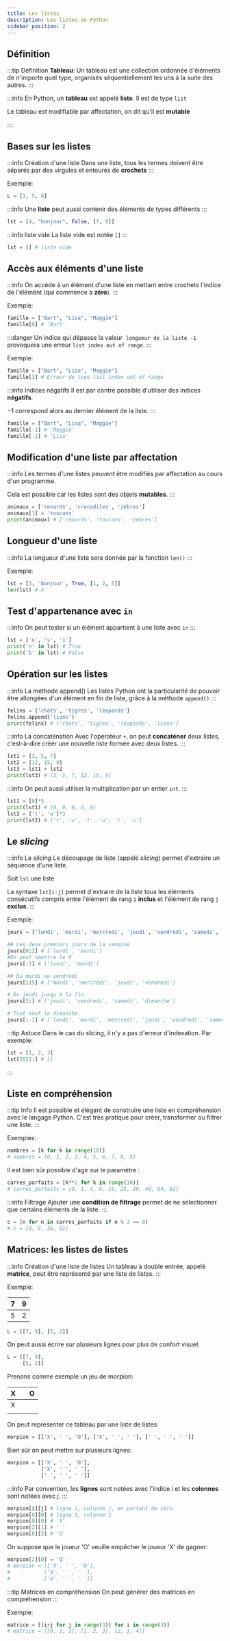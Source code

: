 ```yaml
---
title: Les listes
description: Les listes en Python
sidebar_position: 2
---
```


## Définition

:::tip Définition
**Tableau**: Un tableau est une collection ordonnée d'éléments de n'importe quel type, organisés séquentiellement les uns à la suite des autres.
:::

:::info
En Python, un **tableau** est appelé **liste**. Il est de type `list`

Le tableau est modifiable par affectation, on dit qu'il est **mutable**

:::

## Bases sur les listes

:::info Création d'une liste
Dans une liste, tous les termes doivent être séparés par des virgules et entourés de **crochets**
:::

Exemple:

```python
L = [1, 5, 8]
```

:::info
Une **liste** peut aussi contenir des éléments de types différents
:::

```python
lst = [4, "bonjour", False, [7, 9]]
```

:::info liste vide
La liste vide est notée `[]`
:::

```python
lst = [] # liste vide
```

## Accès aux éléments d'une liste

:::info
On accède à un élément d'une liste en mettant entre crochets l'indice de l'élémént (qui commence à **zéro**).
:::

Exemple:

```python
famille = ["Bart", "Lisa", "Maggie"]
famille[0] # 'Bart'
```

:::danger
Un indice qui dépasse la valeur  `longueur de la liste -1` provoquera une erreur `list index out of range`.
:::

Exemple:

```python
famille = ["Bart", "Lisa", "Maggie"]
famille[3] # Erreur de type list index out of range
```

:::info Indices négatifs
Il est par contre possible d'utiliser des indices **négatifs**.

$-1$ correspond alors au dernier élément de la liste.
:::

```python
famille = ["Bart", "Lisa", "Maggie"]
famille[-1] # 'Maggie'
famille[-2] # 'Lisa'
```

## Modification d'une liste par affectation

:::info
Les termes d'une listes peuvent être modifiés par affectation au cours d'un programme.

Cela est possible car les listes sont des objets **mutables**.
:::

```python
animaux = ['renards', 'crocodiles', 'zèbres']
animaux[1] = 'toucans'
print(animaux) # ['renards', 'toucans', 'zèbres']
```

## Longueur d'une liste

:::info
La longueur d'une liste sera donnée par la fonction `len()`
:::

Exemple:

```python
lst = [3, 'bonjour', True, [1, 2, 5]]
len(lst) # 4
```

## Test d'appartenance avec `in`

:::info
On peut tester si un élément appartient à une liste avec `in`
:::

```python
lst = ['n', 's', 'i']
print('n' in lst) # True
print('b' in lst) # False
```

## Opération sur les listes

:::info La méthode append()
Les listes Python ont la particularité de pouvoir être allongées d'un élément en fin de liste, grâce à la méthode `append()`
:::

```python
felins = ['chats', 'tigres', 'léopards']
felins.append('lions')
print(felins) # ['chats', 'tigres', 'léopards', 'lions']
```

:::info La concaténation
Avec l'opérateur `+`, on peut **concaténer** deux listes, c'est-à-dire créer une nouvelle liste formée avec deux listes.
:::

```python
lst1 = [3, 5, 7]
lst2 = [12, 15, 9]
lst3 = lst1 + lst2
print(lst3) # [3, 5, 7, 12, 15, 9]
```

:::info
On peut aussi utiliser la multiplication par un entier `int`.
:::

```python
lst1 = [0]*5
print(lst1) # [0, 0, 0, 0, 0]
lst2 = ['t', 'u']*3
print(lst2) # ['t', 'u', 't', 'u', 't', 'u']
```

## Le _slicing_

:::info Le _slicing_
Le découpage de liste (appelé _slicing_) permet d'extraire un séquence d'une liste.

Soit `lst` une liste

La syntaxe `lst[i:j]` permet d'extraire de la liste tous les éléments consécutifs compris entre l'élément de rang `i` **inclus** et l'élément de rang `j` **exclus**.
:::

Exemple:

```python
jours = ['lundi', 'mardi', 'mercredi', 'jeudi', 'vendredi', 'samedi', 'dimanche']

## Les deux premiers jours de la semaine
jours[0:2] # ['lundi', 'mardi']
#On peut omettre le 0
jours[:2] # ['lundi', 'mardi']

## Du mardi au vendredi
jours[1:5] # ['mardi', 'mercredi', 'jeudi', 'vendredi']

# Du jeudi jusqu'à la fin
jours[3:] # ['jeudi', 'vendredi', 'samedi', 'dimanche']

# Tout sauf le dimanche
jours[:-1] # ['lundi', 'mardi', 'mercredi', 'jeudi', 'vendredi', 'samedi']
```

:::tip Astuce
Dans le cas du slicing, il n'y a pas d'erreur d'indexation. Par exemple:

```python
lst = [1, 2, 3]
lst[2021:] # []
```

:::

## Liste en compréhension

:::tip Info
Il est possible et élégant de construire une liste en compréhension avec le langage Python. C'est très pratique pour créer, transformer ou filtrer une liste.
:::

Exemples:

```python
nombres = [k for k in range(10)]
# nombres = [0, 1, 2, 3, 4, 5, 6, 7, 8, 9]
```

Il est bien sûr possible d'agir sur le paramètre :

```python
carres_parfaits = [k**2 for k in range(10)]
# carres_parfaits = [0, 1, 4, 9, 16, 25, 36, 49, 64, 81]
```

:::info Filtrage
Ajouter une **condition de filtrage** permet de ne sélectionner que certains éléments de la liste.
:::

```python
c = [n for n in carres_parfaits if n % 3 == 0]
# c = [0, 9, 36, 81]
```

## Matrices: les listes de listes

:::info Création d'une liste de listes
Un tableau à double entrée, appelé **matrice**, peut être représenté par une liste de listes.
:::

Exemple:

| 7   | 9   |
| --- | --- |
| 5   | 2   |

```python
L = [[7, 9], [5, 2]]
```

On peut aussi écrire sur plusieurs lignes pour plus de confort visuel:

```python
L = [[7, 9],
     [5, 2]]
```

Prenons comme exemple un jeu de morpion:

| X   |     | O   |
| --- | --- | --- |
| X   |     |     |
|     |     |     |

On peut représenter ce tableau par une liste de listes:

```python
morpion = [['X', ' ', 'O'], ['X', ' ', ' '], [' ', ' ', ' ']]
```

Bien sûr on peut mettre sur plusieurs lignes:

```python
morpion = [['X', ' ', 'O'],
           ['X', ' ', ' '],
           [' ', ' ', ' ']]
```

:::info
Par convention, les **lignes** sont notées avec l'indice $i$ et les **colonnes** sont notées avec $j$.
:::

```python
morpion[i][j] # ligne i, colonne j, en partant de zéro
morpion[0][0] # ligne 1, colonne 1
morpion[0][0] # 'X'
morpion[2][1] # ' '
morpion[0][2] # 'O'
```

On suppose que le joueur 'O' veuille empêcher le joueur 'X' de gagner:

```python
morpion[2][0] = 'O'
# morpion = [['X', ' ', 'O'],
#           ['X', ' ', ' '],
#           ['O', ' ', ' ']]
```

:::tip Matrices en compréhension
On peut générer des matrices en compréhension
:::

Exemple:

```python
matrice = [[i+j for j in range(3)] for i in range(3)]
# matrice = [[0, 1, 2], [1, 2, 3], [2, 3, 4]]
```

